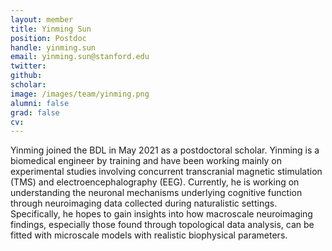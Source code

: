 ```yaml
---
layout: member
title: Yinming Sun
position: Postdoc
handle: yinming.sun
email: yinming.sun@stanford.edu
twitter: 
github: 
scholar: 
image: /images/team/yinming.png
alumni: false
grad: false
cv: 
---
```


Yinming joined the BDL in May 2021 as a postdoctoral scholar. Yinming is a biomedical engineer by training and have been working mainly on experimental studies involving concurrent transcranial magnetic stimulation (TMS) and electroencephalography (EEG). Currently, he is working on understanding the neuronal mechanisms underlying cognitive function through neuroimaging data collected during naturalistic settings. Specifically, he hopes to gain insights into how macroscale neuroimaging findings, especially those found through topological data analysis, can be fitted with microscale models with realistic biophysical parameters.
